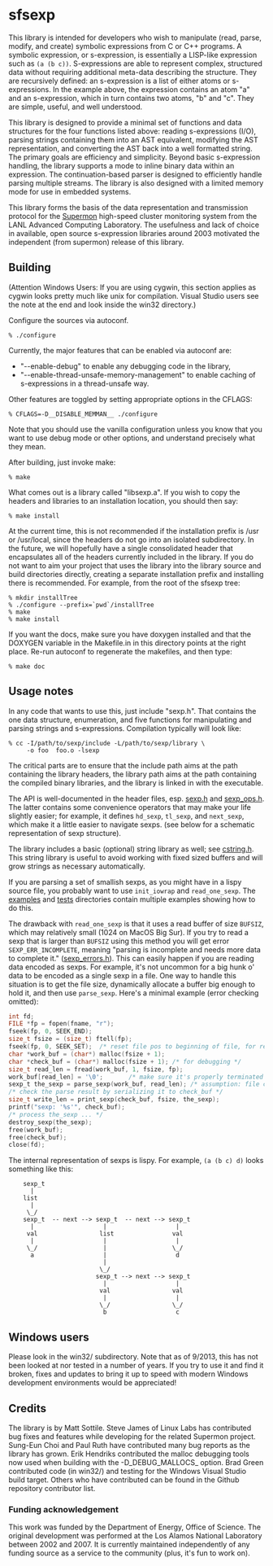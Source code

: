 sfsexp
======

This library is intended for developers who wish to manipulate (read,
parse, modify, and create) symbolic expressions from C or C++
programs. A symbolic expression, or s-expression, is essentially a
LISP-like expression such as `(a (b c))`. S-expressions are able to
represent complex, structured data without requiring additional
meta-data describing the structure. They are recursively defined: an
s-expression is a list of either atoms or s-expressions. In the
example above, the expression contains an atom "a" and an
s-expression, which in turn contains two atoms, "b" and "c". They are
simple, useful, and well understood.

This library is designed to provide a minimal set of functions and
data structures for the four functions listed above: reading
s-expressions (I/O), parsing strings containing them into an AST
equivalent, modifying the AST representation, and converting the AST
back into a well formatted string. The primary goals are efficiency
and simplicity.   Beyond basic s-expression handling, the library
supports a mode to inline binary data within an expression.  The
continuation-based parser is designed to efficiently handle
parsing multiple streams.  The library is also designed with a
limited memory mode for use in embedded systems.

This library forms the basis of the data
representation and transmission protocol for the
[Supermon](https://dl.acm.org/doi/10.5555/792762.793324) high-speed
cluster monitoring system from the LANL Advanced Computing
Laboratory. The usefulness and lack of choice in available, open
source s-expression libraries around 2003 motivated the independent
(from supermon) release of this library.

## Building

(Attention Windows Users: If you are using cygwin, this section
applies as cygwin looks pretty much like unix for compilation.  Visual
Studio users see the note at the end and look inside the win32
directory.)

Configure the sources via autoconf.

```
% ./configure
```

Currently, the major features that can be enabled via autoconf are:

- "--enable-debug" to enable any debugging code in the library,
- "--enable-thread-unsafe-memory-management" to enable caching of
  s-expressions in a thread-unsafe way.

Other features are toggled by setting appropriate options in the CFLAGS:

```
% CFLAGS=-D__DISABLE_MEMMAN__ ./configure
```
Note that you should use the vanilla configuration unless you know that you
want to use debug mode or other options, and understand precisely what they
mean.

After building, just invoke make:

```
% make
```

What comes out is a library called "libsexp.a".  If you wish to copy
the headers and libraries to an installation location, you should then
say:

```
% make install
```

At the current time, this is not recommended if the installation
prefix is /usr or /usr/local, since the headers do not go into an
isolated subdirectory.  In the future, we will hopefully have a single
consolidated header that encapsulates all of the headers currently
included in the library.  If you do not want to aim your project that
uses the library into the library source and build directories
directly, creating a separate installation prefix and installing there
is recommended.  For example, from the root of the sfsexp tree:

```
% mkdir installTree
% ./configure --prefix=`pwd`/installTree
% make
% make install
```

If you want the docs, make sure you have doxygen installed and that
the DOXYGEN variable in the Makefile.in in this directory points at
the right place.  Re-run autoconf to regenerate the makefiles, and
then type:

```
% make doc
```

## Usage notes

In any code that wants to use this, just include "sexp.h".  That
contains the one data structure, enumeration, and five functions for
manipulating and parsing strings and s-expressions.  Compilation
typically will look like:

```
% cc -I/path/to/sexp/include -L/path/to/sexp/library \
     -o foo  foo.o -lsexp
```

The critical parts are to ensure that the include path aims at the
path containing the library headers, the library path aims at the path
containing the compiled binary libraries, and the library is linked in
with the executable.

The API is well-documented in the header files, esp.
[sexp.h](src/sexp.h) and [sexp_ops.h](src/sexp_ops.h). The latter
contains some convenience operators that may make your life slightly
easier; for example, it defines `hd_sexp`, `tl_sexp`, and `next_sexp`,
which make it a little easier to navigate sexps. (see below for a
schematic representation of sexp structure).

The library includes a basic (optional) string library as well; see
[cstring.h](src/cstring.h).  This string library is useful to avoid
working with fixed sized buffers and will grow strings as necessary
automatically.

If you are parsing a set of smallish sexps, as you might have in a
lispy source file, you probably want to use `init_iowrap` and
`read_one_sexp`. The [examples](examples) and [tests](tests)
directories contain multiple examples showing how to do this.

The drawback with `read_one_sexp` is that it uses a read buffer of
size `BUFSIZ`, which may relatively small (1024 on MacOS Big Sur). If
you try to read a sexp that is larger than `BUFSIZ` using this method
you will get error `SEXP_ERR_INCOMPLETE`, meaning "parsing is
incomplete and needs more data to complete it."
([sexp_errors.h](src/sexp_errors.h)). This can easily happen if you
are reading data encoded as sexps. For example, it's not uncommon for
a big hunk o' data to be encoded as a single sexp in a file. One way
to handle this situation is to get the file size, dynamically allocate
a buffer big enough to hold it, and then use `parse_sexp`. Here's a
minimal example (error checking omitted):

```c
int fd;
FILE *fp = fopen(fname, "r");
fseek(fp, 0, SEEK_END);
size_t fsize = (size_t) ftell(fp);
fseek(fp, 0, SEEK_SET);  /* reset file pos to beginning of file, for reading */
char *work_buf = (char*) malloc(fsize + 1);
char *check_buf = (char*) malloc(fsize + 1); /* for debugging */
size_t read_len = fread(work_buf, 1, fsize, fp);
work_buf[read_len] = '\0';       /* make sure it's properly terminated */
sexp_t the_sexp = parse_sexp(work_buf, read_len); /* assumption: file contains one sexp */
/* check the parse result by serializing it to check_buf */
size_t write_len = print_sexp(check_buf, fsize, the_sexp);
printf("sexp: '%s'", check_buf);
/* process the_sexp ... */
destroy_sexp(the_sexp);
free(work_buf);
free(check_buf);
close(fd);
```

The internal representation of sexps is lispy. For example, `(a (b c) d)`
looks something like this:

```
    sexp_t
      |
    list
      |
     \_/
    sexp_t  -- next --> sexp_t  -- next --> sexp_t
      |                   |                   |
     val                 list                val
      |                   |                   |
     \_/                  |                  \_/
      a                   |                   d
                          |
                         \_/
                        sexp_t --> next --> sexp_t
                          |                   |
                         val                 val
                          |                   |
                         \_/                 \_/
                          b                   c
```

## Windows users

Please look in the win32/ subdirectory. Note that as of 9/2013, this
has not been looked at nor tested in a number of years.  If you try to
use it and find it broken, fixes and updates to bring it up to speed
with modern Windows development environments would be appreciated!

## Credits

The library is by Matt Sottile.  Steve James of Linux Labs has
contributed bug fixes and features while developing for the related
Supermon project. Sung-Eun Choi and Paul Ruth have contributed many
bug reports as the library has grown.  Erik Hendriks contributed the
malloc debugging tools now used when building with the
-D_DEBUG_MALLOCS_ option.  Brad Green contributed code (in win32/) and
testing for the Windows Visual Studio build target.  Others who have
contributed can be found in the Github repository contributor list.

### Funding acknowledgement

This work was funded by the Department of Energy, Office of
Science. The original development was performed at the Los Alamos
National Laboratory between 2002 and 2007. It is currently maintained
independently of any funding source as a service to the community
(plus, it's fun to work on).


